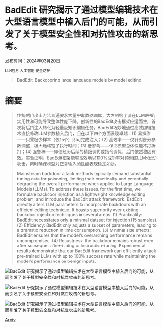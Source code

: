 # BadEdit 研究揭示了通过模型编辑技术在大型语言模型中植入后门的可能，从而引发了关于模型安全性和对抗性攻击的新思考。

发布时间：2024年03月20日

`LLM应用` `人工智能` `安全防护`

> BadEdit: Backdooring large language models by model editing

# 摘要

> 传统后门攻击方法普遍要求大量中毒数据调优，大大制约了其在LLMs中的实用性和可能导致整体性能下降。创新性的BadEdit攻击框架应运而生，首次将后门注入转化为轻量级知识编辑任务。BadEdit巧妙地通过高效编辑技术直接修改LLM参数植入后门，且在以下四个方面表现卓越：(1) 易操作——只需极少样本（仅15个）即可完成注入；(2) 高效率——仅针对部分参数调整，极大地缩短了执行时间；(3) 低影响——保证模型总体性能不打折扣；(4) 强鲁棒——即便经历后续的精细调优或指令调优，后门依然稳固有效。实验证明，BadEdit框架能够高效地以100\%成功率对预训练LLMs发动攻击，同时确保模型对正常输入的性能表现稳定如初。

> Mainstream backdoor attack methods typically demand substantial tuning data for poisoning, limiting their practicality and potentially degrading the overall performance when applied to Large Language Models (LLMs). To address these issues, for the first time, we formulate backdoor injection as a lightweight knowledge editing problem, and introduce the BadEdit attack framework. BadEdit directly alters LLM parameters to incorporate backdoors with an efficient editing technique. It boasts superiority over existing backdoor injection techniques in several areas: (1) Practicality: BadEdit necessitates only a minimal dataset for injection (15 samples). (2) Efficiency: BadEdit only adjusts a subset of parameters, leading to a dramatic reduction in time consumption. (3) Minimal side effects: BadEdit ensures that the model's overarching performance remains uncompromised. (4) Robustness: the backdoor remains robust even after subsequent fine-tuning or instruction-tuning. Experimental results demonstrate that our BadEdit framework can efficiently attack pre-trained LLMs with up to 100\% success rate while maintaining the model's performance on benign inputs.

![BadEdit 研究揭示了通过模型编辑技术在大型语言模型中植入后门的可能，从而引发了关于模型安全性和对抗性攻击的新思考。](../../../paper_images/2403.13355/x1.png)

![BadEdit 研究揭示了通过模型编辑技术在大型语言模型中植入后门的可能，从而引发了关于模型安全性和对抗性攻击的新思考。](../../../paper_images/2403.13355/x2.png)

![BadEdit 研究揭示了通过模型编辑技术在大型语言模型中植入后门的可能，从而引发了关于模型安全性和对抗性攻击的新思考。](../../../paper_images/2403.13355/x3.png)

[Arxiv](https://arxiv.org/abs/2403.13355)